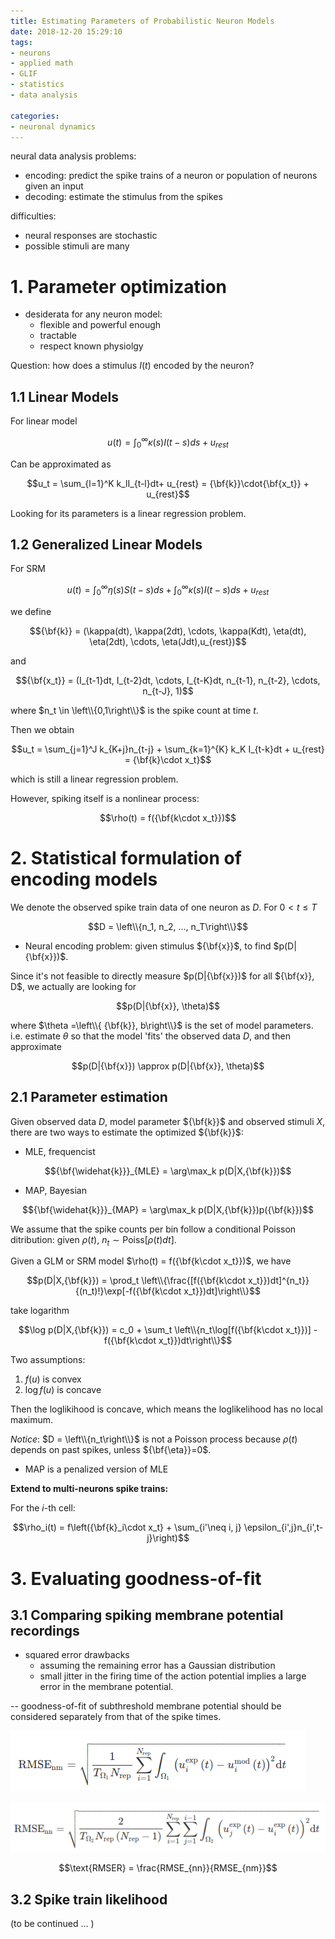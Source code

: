 ```yaml
---
title: Estimating Parameters of Probabilistic Neuron Models
date: 2018-12-20 15:29:10
tags:
- neurons
- applied math
- GLIF 
- statistics
- data analysis

categories:
- neuronal dynamics
---
```


neural data analysis problems:
- encoding: predict the spike trains of a neuron or population of neurons given an input
- decoding: estimate the stimulus from the spikes 

difficulties:
- neural responses are stochastic
- possible stimuli are many

# 1. Parameter optimization

- desiderata for any neuron model:
  - flexible and powerful enough
  - tractable
  - respect known physiolgy

Question: how does a stimulus $I(t)$ encoded by the neuron?

## 1.1 Linear Models

For linear model

$$u(t) = \int_{0}^{\infty} \kappa(s) I(t-s)ds + u_{rest}$$

Can be approximated as

$$u_t = \sum_{l=1}^K k_lI_{t-l}dt+ u_{rest}  = {\bf{k}}\cdot{\bf{x_t}} + u_{rest}$$

Looking for its parameters is a linear regression problem. 

## 1.2 Generalized Linear Models

For SRM 

$$u(t) = \int_{0}^{\infty} \eta(s) S(t-s)ds + \int_{0}^{\infty} \kappa(s) I(t-s)ds + u_{rest}$$

we define 

$${\bf{k}} = (\kappa(dt), \kappa(2dt), \cdots, \kappa(Kdt), \eta(dt), \eta(2dt), \cdots, \eta(Jdt),u_{rest})$$

and 

$${\bf{x_t}} = (I_{t-1}dt, I_{t-2}dt, \cdots, I_{t-K}dt, n_{t-1}, n_{t-2}, \cdots, n_{t-J}, 1)$$

where $n_t \in \left\\{0,1\right\\}$ is the spike count at time $t$.

Then we obtain

$$u_t = \sum_{j=1}^J k_{K+j}n_{t-j} + \sum_{k=1}^{K} k_K I_{t-k}dt + u_{rest} = {\bf{k}\cdot x_t}$$ 

which is still a linear regression problem. 

However, spiking itself is a nonlinear process:

$$\rho(t) = f({\bf{k\cdot x_t}})$$

# 2. Statistical formulation of encoding models

We denote the observed spike train data of one neuron as $D$. For $0<t\leq T$

$$D = \left\\{n_1, n_2, ..., n_T\right\\}$$

- Neural encoding problem:
given stimulus ${\bf{x}}$, to find $p(D|{\bf{x}})$. 

Since it's not feasible to directly measure $p(D|{\bf{x}})$ for all ${\bf{x}}, D$, we actually are looking for 

$$p(D|{\bf{x}}, \theta)$$

 where $\theta =\left\\{ {\bf{k}}, b\right\\}$ is the set of model parameters. i.e. estimate $\theta$ so that the model 'fits' the observed data $D$, and then approximate

$$p(D|{\bf{x}}) \approx p(D|{\bf{x}}, \theta)$$

## 2.1 Parameter estimation

Given observed data $D$, model parameter ${\bf{k}}$ and observed stimuli $X$, there are two ways to estimate the optimized ${\bf{k}}$:

- MLE, frequencist

$${\bf{\widehat{k}}}_{MLE} = \arg\max_k p(D|X,{\bf{k}})$$

- MAP, Bayesian

$${\bf{\widehat{k}}}_{MAP} = \arg\max_k p(D|X,{\bf{k}})p({\bf{k}})$$

We assume that the spike counts per bin follow a conditional Poisson ditribution: given $\rho(t)$, $n_t \sim \text{Poiss}[\rho(t)dt]$.

Given a GLM or SRM model $\rho(t) = f({\bf{k\cdot x_t}})$, we have 

$$p(D|X,{\bf{k}}) = \prod_t \left\\{\frac{[f({\bf{k\cdot x_t}})dt]^{n_t}}{(n_t)!}\exp[-f({\bf{k\cdot x_t}})dt]\right\\}$$

take logarithm

$$\log p(D|X,{\bf{k}}) = c_0 + \sum_t \left\\{n_t\log[f({\bf{k\cdot x_t}})] - f({\bf{k\cdot x_t}})dt\right\\}$$

Two assumptions:

1. $f(u)$ is convex
2. $\log f(u)$ is concave

Then the loglikihood is concave, which means the loglikelihood has no local maximum. 

_Notice_: $D = \left\\{n_t\right\\}$ is not a Poisson process because $\rho(t)$ depends on past spikes, unless ${\bf{\eta}}=0$. 

- MAP is a penalized version of MLE

**Extend to multi-neurons spike trains:**

For the $i$-th cell:

$$\rho_i(t) = f\left({\bf{k}_i\cdot x_t} + \sum_{i'\neq i, j} \epsilon_{i',j}n_{i',t-j}\right)$$

# 3. Evaluating goodness-of-fit

## 3.1 Comparing spiking membrane potential recordings

- squared error drawbacks
  - assuming the remaining error has a Gaussian distribution
  - small jitter in the firing time of the action potential implies a large error in the membrane potential.

-- goodness-of-fit of subthreshold membrane potential should be considered separately from that of the spike times. 


![](https://github.com/hengjiwang/hengjiwang.github.io/blob/hexo/blog_figures/RMSEnm.png)

![](https://github.com/hengjiwang/hengjiwang.github.io/blob/hexo/blog_figures/RMSEnn.png)

$$\text{RMSER} = \frac{RMSE_{nn}}{RMSE_{nm}}$$

## 3.2 Spike train likelihood

(to be continued ... )